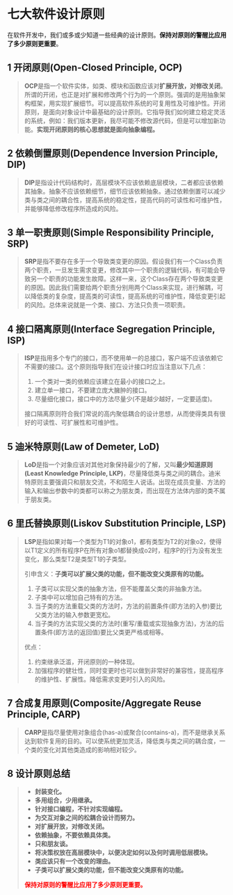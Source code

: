 # 七大软件设计原则


在软件开发中，我们或多或少知道一些经典的设计原则。**保持对原则的警醒比应用了多少原则更重要**。

<!--more-->

## 1 开闭原则(Open-Closed Principle, OCP)

> **OCP**是指一个软件实体，如类、模块和函数应该对**扩展开放，对修改关闭**。所谓的开闭，也正是对扩展和修改两个行为的一个原则。强调的是用抽象架构框架，用实现扩展细节。可以提高软件系统的可复用性及可维护性。开闭原则，是面向对象设计中最基础的设计原则。它指导我们如何建立稳定灵活的系统，例如：我们版本更新，我尽可能不修改源代码，但是可以增加新功能。**实现开闭原则的核心思想就是面向抽象编程。**

## 2 依赖倒置原则(Dependence Inversion Principle, DIP)

> **DIP**是指设计代码结构时，高层模块不应该依赖底层模块，二者都应该依赖其抽象。抽象不应该依赖细节，细节应该依赖抽象。通过依赖倒置可以减少类与类之间的耦合性，提高系统的稳定性，提高代码的可读性和可维护性，并能够降低修改程序所造成的风险。

## 3 单一职责原则(Simple Responsibility Principle, SRP)

> **SRP**是指不要存在多于一个导致类变更的原因。假设我们有一个Class负责两个职责，一旦发生需求变更，修改其中一个职责的逻辑代码，有可能会导致另一个职责的功能发生故障。这样一来，这个Class存在两个导致类变更的原因。因此我们需要给两个职责分别用两个Class来实现，进行解耦，可以降低类的复杂度，提高类的可读性，提高系统的可维护性，降低变更引起的风险。总体来说就是一个类、接口、方法只负责一项职责。

## 4 接口隔离原则(Interface Segregation Principle, ISP)

> **ISP**是指用多个专门的接口，而不使用单一的总接口，客户端不应该依赖它不需要的接口。这个原则指导我们在设计接口时应当注意以下几点：
> 1. 一个类对一类的依赖应该建立在最小的接口之上。
> 2. 建立单一接口，不要建立庞大臃肿的接口。
> 3. 尽量细化接口，接口中的方法尽量少(不是越少越好，一定要适度)。
>
> 接口隔离原则符合我们常说的高内聚低耦合的设计思想，从而使得类具有很好的可读性、可扩展性和可维护性。

## 5 迪米特原则(Law of Demeter, LoD)

> **LoD**是指一个对象应该对其他对象保持最少的了解，又叫**最少知道原则(Least Knowledge Principle, LKP)**，尽量降低类与类之间的耦合。迪米特原则主要强调只和朋友交流，不和陌生人说话。出现在成员变量、方法的输入和输出参数中的类都可以称之为朋友类，而出现在方法体内部的类不属于朋友类。

## 6 里氏替换原则(Liskov Substitution Principle, LSP)

> **LSP**是指如果对每一个类型为T1的对象o1，都有类型为T2的对象o2，使得以T1定义的所有程序P在所有对象o1都替换成o2时，程序P的行为没有发生变化，那么类型T2是类型T1的子类型。
>
> 引申含义：**子类可以扩展父类的功能，但不能改变父类原有的功能。**
> 1. 子类可以实现父类的抽象方法，但不能覆盖父类的非抽象方法。
> 2. 子类中可以增加自己特有的方法。
> 3. 当子类的方法重载父类的方法时，方法的前置条件(即方法的入参)要比父类方法的输入参数更宽松。
> 4. 当子类的方法实现父类的方法时(重写/重载或实现抽象方法)，方法的后置条件(即方法的返回值)要比父类更严格或相等。
>
> 优点：
> 1. 约束继承泛滥，开闭原则的一种体现。
> 2. 加强程序的健壮性，同时变更时也可以做到非常好的兼容性，提高程序的维护性、扩展性。降低需求变更时引入的风险。

## 7 合成复用原则(Composite/Aggregate Reuse Principle, CARP)

> **CARP**是指尽量使用对象组合(has-a)或聚合(contains-a)，而不是继承关系达到软件复用的目的。可以使系统更加灵活，降低类与类之间的耦合度，一个类的变化对其他类造成的影响相对较少。

## 8 设计原则总结

> - **封装变化。**
> - **多用组合，少用继承。**
> - **针对接口编程，不针对实现编程。**
> - **为交互对象之间的松耦合设计而努力。**
> - **对扩展开放，对修改关闭。**
> - **依赖抽象，不要依赖具体类。**
> - **只和朋友谈。**
> - **将决策权放在高层模块中，以便决定如何以及何时调用低层模块。**
> - **类应该只有一个改变的理由。**
> - **子类可以扩展父类的功能，但不能改变父类原有的功能。**
>
> <font color='red'>**保持对原则的警醒比应用了多少原则更重要。**</font>

